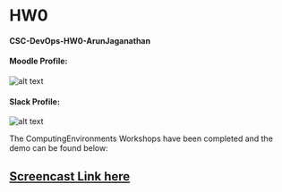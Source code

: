 # HW0
#### CSC-DevOps-HW0-ArunJaganathan


#### Moodle Profile: 
![alt text](https://github.ncsu.edu/ajagana/HW0/blob/master/imgs/1.png "Logo Title Text 1")


#### Slack Profile: 
![alt text](https://github.ncsu.edu/ajagana/HW0/blob/master/imgs/2.png "Logo Title Text 1")

The ComputingEnvironments Workshops have been completed and the demo can be found below:

## [Screencast Link here](https://youtu.be/Alu5Vt5-t4w)
